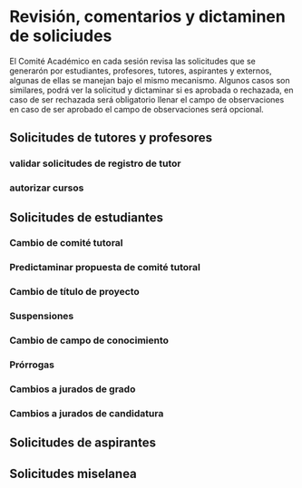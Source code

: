 # Revisión, comentarios y dictaminen de soliciudes 
El Comité Académico en cada sesión revisa las solicitudes que se generarón por estudiantes, profesores, tutores, aspirantes y externos,
algunas de ellas se manejan bajo el mismo mecanismo. Algunos casos son similares, podrá ver la solicitud y dictaminar si es aprobada
o rechazada, en caso de ser rechazada será obligatorio llenar el campo de observaciones en caso de ser aprobado el campo
de observaciones será opcional.

## Solicitudes de tutores y profesores

### validar solicitudes de registro de tutor

### autorizar cursos

## Solicitudes de estudiantes

### Cambio de comité tutoral

### Predictaminar propuesta de comité tutoral

### Cambio de título de proyecto

### Suspensiones

### Cambio de campo de conocimiento

### Prórrogas

### Cambios a jurados de grado

### Cambios a jurados de candidatura

## Solicitudes de aspirantes

## Solicitudes miselanea 


